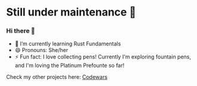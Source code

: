 # Still under maintenance 🔧
### Hi there 👋



- 🌱 I’m currently learning Rust Fundamentals
- 😄 Pronouns: She/her
- ⚡ Fun fact: I love collecting pens! Currently I'm exploring fountain pens, and I'm loving the Platinum Prefounte so far!

Check my other projects here:
[Codewars](https://www.codewars.com/users/ms-osram)

<!--
**ms-osram/ms-osram** is a ✨ _special_ ✨ repository because its `README.md` (this file) appears on your GitHub profile.

Here are some ideas to get you started:

- 🔭 I’m currently working on ...
- 🌱 I’m currently learning ...
- 👯 I’m looking to collaborate on ...
- 🤔 I’m looking for help with ...
- 💬 Ask me about ...
- 📫 How to reach me: ...
- 😄 Pronouns: ...
- ⚡ Fun fact: ...
-->
